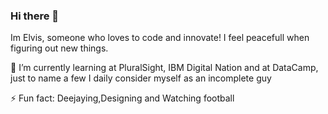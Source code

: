 ### Hi there 👋

Im Elvis, someone who loves to code and innovate!
I feel peacefull when figuring out new things.

🌱 I’m currently learning at PluralSight, IBM Digital Nation and at DataCamp, just to name a few
I daily consider myself as an incomplete guy

⚡ Fun fact: Deejaying,Designing and Watching football

<!--
**ElvisAns/ElvisAns** is a ✨ _special_ ✨ repository because its `README.md` (this file) appears on your GitHub profile.

Here are some ideas to get you started:

- 🔭 I’m currently working on ...
- 🌱 I’m currently learning ...
- 👯 I’m looking to collaborate on ...
- 🤔 I’m looking for help with ...
- 💬 Ask me about ...
- 📫 How to reach me: ...
- 😄 Pronouns: ...
- ⚡ Fun fact: ...
-->
